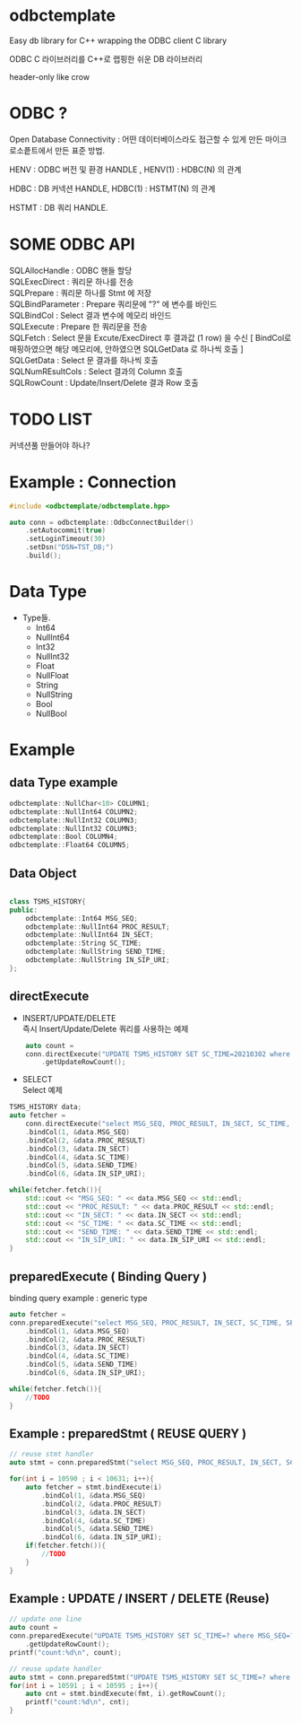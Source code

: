 # odbctemplate 


Easy db library for C++ wrapping the ODBC client C library 

ODBC C 라이브러리를 C++로 랩핑한 쉬운 DB 라이브러리

header-only like crow


# ODBC ? 

Open Database Connectivity : 어떤 데이터베이스라도 접근할 수 있게 만든 마이크로소픝트에서 만든 표준 방법.

HENV : ODBC 버전 및 환경 HANDLE , HENV(1) : HDBC(N) 의 관계

HDBC : DB 커넥션 HANDLE, HDBC(1) : HSTMT(N) 의 관계

HSTMT : DB 쿼리 HANDLE.


# SOME ODBC API

SQLAllocHandle : ODBC 핸들 할당   
SQLExecDirect : 쿼리문 하나를 전송   
SQLPrepare : 쿼리문 하나를 Stmt 에 저장   
SQLBindParameter : Prepare 쿼리문에 "?" 에 변수를 바인드   
SQLBindCol : Select 결과 변수에 메모리 바인드   
SQLExecute : Prepare 한 쿼리문을 전송   
SQLFetch : Select 문을 Excute/ExecDirect 후 결과값 (1 row) 을 수신 [ BindCol로 매핑하였으면 해당 메모리에, 안하였으면 SQLGetData 로 하나씩 호출 ]   
SQLGetData : Select 문 결과를 하나씩 호출   
SQLNumREsultCols : Select 결과의 Column 호출   
SQLRowCount : Update/Insert/Delete 결과 Row 호출   

# TODO LIST

커넥션풀 만들어야 하나?


# Example : Connection 

```cpp
#include <odbctemplate/odbctemplate.hpp>

auto conn = odbctemplate::OdbcConnectBuilder()
    .setAutocommit(true)
    .setLoginTimeout(30)
    .setDsn("DSN=TST_DB;")
    .build();
```
# Data Type
-   Type들.
    -   Int64
    -   NullInt64
    -   Int32
    -   NullInt32
    -   Float
    -   NullFloat
    -   String
    -   NullString
    -   Bool
    -   NullBool


# Example 
## data Type example
```cpp
odbctemplate::NullChar<10> COLUMN1;
odbctemplate::NullInt64 COLUMN2;
odbctemplate::NullInt32 COLUMN3;
odbctemplate::NullInt32 COLUMN3;
odbctemplate::Bool COLUMN4;
odbctemplate::Float64 COLUMN5;

```
## Data Object
```cpp

class TSMS_HISTORY{
public:
    odbctemplate::Int64 MSG_SEQ;
    odbctemplate::NullInt64 PROC_RESULT;
    odbctemplate::NullInt64 IN_SECT;
    odbctemplate::String SC_TIME;
    odbctemplate::NullString SEND_TIME;
    odbctemplate::NullString IN_SIP_URI;
};
```
## directExecute

-   INSERT/UPDATE/DELETE   
즉시 Insert/Update/Delete 쿼리를 사용하는 예제
```cpp
    auto count = 
    conn.directExecute("UPDATE TSMS_HISTORY SET SC_TIME=20210302 where MSG_SEQ=10590")
        .getUpdateRowCount();
```
-   SELECT   
Select 예제
```cpp
TSMS_HISTORY data;
auto fetcher = 
    conn.directExecute("select MSG_SEQ, PROC_RESULT, IN_SECT, SC_TIME, SEND_TIME, IN_SIP_URI from TSMS_HISTORY;")
    .bindCol(1, &data.MSG_SEQ)
    .bindCol(2, &data.PROC_RESULT)
    .bindCol(3, &data.IN_SECT)
    .bindCol(4, &data.SC_TIME)
    .bindCol(5, &data.SEND_TIME)
    .bindCol(6, &data.IN_SIP_URI);

while(fetcher.fetch()){
    std::cout << "MSG_SEQ: " << data.MSG_SEQ << std::endl;
    std::cout << "PROC_RESULT: " << data.PROC_RESULT << std::endl;
    std::cout << "IN_SECT: " << data.IN_SECT << std::endl;
    std::cout << "SC_TIME: " << data.SC_TIME << std::endl;
    std::cout << "SEND_TIME: " << data.SEND_TIME << std::endl;
    std::cout << "IN_SIP_URI: " << data.IN_SIP_URI << std::endl;
}

```

## preparedExecute ( Binding Query )   
binding query example : generic type
```cpp
auto fetcher = 
conn.preparedExecute("select MSG_SEQ, PROC_RESULT, IN_SECT, SC_TIME, SEND_TIME, IN_SIP_URI from TSMS_HISTORY where MSG_SEQ > ? and MSG_SEQ < ?;", 10587, 10631)
    .bindCol(1, &data.MSG_SEQ)
    .bindCol(2, &data.PROC_RESULT)
    .bindCol(3, &data.IN_SECT)
    .bindCol(4, &data.SC_TIME)
    .bindCol(5, &data.SEND_TIME)
    .bindCol(6, &data.IN_SIP_URI);

while(fetcher.fetch()){
    //TODO 
}

```

## Example : preparedStmt ( REUSE QUERY )

```cpp
// reuse stmt handler
auto stmt = conn.preparedStmt("select MSG_SEQ, PROC_RESULT, IN_SECT, SC_TIME, SEND_TIME, IN_SIP_URI from TSMS_HISTORY where MSG_SEQ = ?;");

for(int i = 10590 ; i < 10631; i++){
    auto fetcher = stmt.bindExecute(i)
        .bindCol(1, &data.MSG_SEQ)
        .bindCol(2, &data.PROC_RESULT)
        .bindCol(3, &data.IN_SECT)
        .bindCol(4, &data.SC_TIME)
        .bindCol(5, &data.SEND_TIME)
        .bindCol(6, &data.IN_SIP_URI);
    if(fetcher.fetch()){
        //TODO
    }
}
```

## Example : UPDATE / INSERT / DELETE (Reuse)

```cpp
// update one line 
auto count = 
conn.preparedExecute("UPDATE TSMS_HISTORY SET SC_TIME=? where MSG_SEQ=?", fmt, 10590)
    .getUpdateRowCount();
printf("count:%d\n", count);

// reuse update handler
auto stmt = conn.preparedStmt("UPDATE TSMS_HISTORY SET SC_TIME=? where MSG_SEQ=?")
for(int i = 10591 ; i < 10595 ; i++){
    auto cnt = stmt.bindExecute(fmt, i).getRowCount();
    printf("count:%d\n", cnt);
}

```


